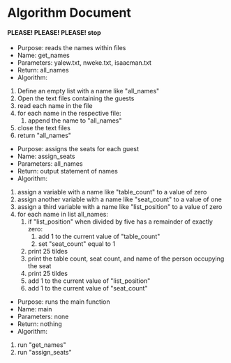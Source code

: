 # Algorithm Document
#### PLEASE! PLEASE! PLEASE! stop

* Purpose:  reads the names within files
* Name: get_names
* Parameters: yalew.txt, nweke.txt, isaacman.txt
* Return: all_names
* Algorithm:
1. Define an empty list with a name like "all_names"
2. Open the text files containing the guests
3. read each name in the file
4. for each name in the respective file:
    1. append the name to "all_names"
5. close the text files
6. return "all_names"

* Purpose:  assigns the seats for each guest
* Name: assign_seats
* Parameters: all_names
* Return: output statement of names
* Algorithm:
1. assign a variable with a name like "table_count" to a value of zero
2. assign another variable with a name like "seat_count" to a value of one
3. assign a third variable with a name like "list_position" to a value of zero
3. for each name in list all_names:
    1. if "list_position" when divided by five has a remainder of exactly zero:
         1. add 1 to the current value of "table_count"
       2. set "seat_count" equal to 1
    2. print 25 tildes
   3. print the table count, seat count, and name of the person occupying the seat
   4. print 25 tildes
   5. add 1 to the current value of "list_position"
   6. add 1 to the current value of "seat_count"
   
* Purpose:  runs the main function
* Name: main
* Parameters: none
* Return: nothing
* Algorithm:
1. run "get_names"
2. run "assign_seats"

